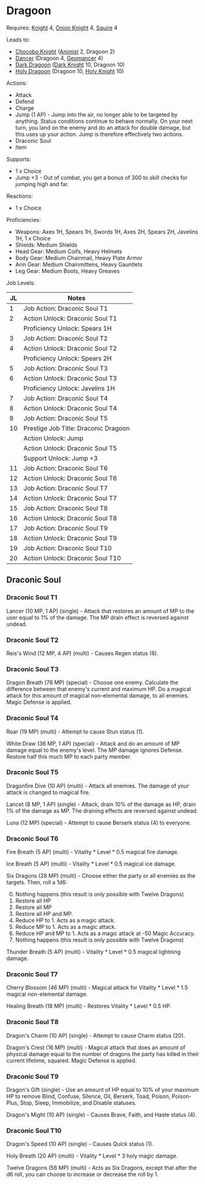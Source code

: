 # Dragoon

Requires: [Knight](/Jobs/JobDetails/Knight.md) 4, [Onion Knight](/Jobs/JobDetails/OnionKnight.md) 4, [Squire](/Jobs/JobDetails/Squire.md) 4

Leads to:

- [Chocobo Knight](/Jobs/JobDetails/ChocoboKnight.md) ([Animist](/Jobs/JobDetails/Animist.md) 2, Dragoon 2)
- [Dancer](/Jobs/JobDetails/Dancer.md) (Dragoon 4, [Geomancer](/Jobs/JobDetails/Geomancer.md) 4)
- [Dark Dragoon](/Jobs/JobDetails/DarkDragoon.md) ([Dark Knight](/Jobs/JobDetails/DarkKnight.md) 10, Dragoon 10)
- [Holy Dragoon](/Jobs/JobDetails/HolyDragoon.md) (Dragoon 10, [Holy Knight](/Jobs/JobDetails/HolyKnight.md) 10)

Actions:

- Attack
- Defend
- Charge
- Jump (1 AP) - Jump into the air, no longer able to be targeted by anything. Status conditions continue to behave normally. On your next turn, you land on the enemy and do an attack for double damage, but this uses up your action. Jump is therefore effectively two actions.
- Draconic Soul
- Item

Supports:

- 1 x Choice
- Jump +3 - Out of combat, you get a bonus of 300 to skill checks for jumping high and far.

Reactions:

- 1 x Choice

Proficiencies:

- Weapons: Axes 1H, Spears 1H, Swords 1H, Axes 2H, Spears 2H, Javelins 1H, 1 x Choice
- Shields: Medium Shields
- Head Gear: Medium Coifs, Heavy Helmets
- Body Gear: Medium Chainmail, Heavy Plate Armor
- Arm Gear: Medium Chainmittens, Heavy Gauntlets
- Leg Gear: Medium Boots, Heavy Greaves

Job Levels:

| JL | Notes |
| --- | --- |
| 1 | Job Action: Draconic Soul T1
| 2 | Action Unlock: Draconic Soul T1
|   | Proficiency Unlock: Spears 1H
| 3 | Job Action: Draconic Soul T2
| 4 | Action Unlock: Draconic Soul T2
|   | Proficiency Unlock: Spears 2H
| 5 | Job Action: Draconic Soul T3
| 6 | Action Unlock: Draconic Soul T3
|   | Proficiency Unlock: Javelins 1H
| 7 | Job Action: Draconic Soul T4
| 8 | Action Unlock: Draconic Soul T4
| 9 | Job Action: Draconic Soul T5
| 10 | Prestige Job Title: Draconic Dragoon
|    | Action Unlock: Jump
|    | Action Unlock: Draconic Soul T5
|    | Support Unlock: Jump +3
| 11 | Job Action: Draconic Soul T6
| 12 | Action Unlock: Draconic Soul T6
| 13 | Job Action: Draconic Soul T7
| 14 | Action Unlock: Draconic Soul T7
| 15 | Job Action: Draconic Soul T8
| 16 | Action Unlock: Draconic Soul T8
| 17 | Job Action: Draconic Soul T9
| 18 | Action Unlock: Draconic Soul T9
| 19 | Job Action: Draconic Soul T10
| 20 | Action Unlock: Draconic Soul T10

## Draconic Soul

### Draconic Soul T1

Lancer (10 MP, 1 AP) (single) - Attack that restores an amount of MP to the user equal to 1% of the damage. The MP drain effect is reversed against undead.

### Draconic Soul T2

Reis's Wind (12 MP, 4 AP) (multi) - Causes Regen status (6).

### Draconic Soul T3

Dragon Breath (78 MP) (special) - Choose one enemy. Calculate the difference between that enemy's current and maximum HP. Do a magical attack for this amount of magical non-elemental damage, to all enemies. Magic Defense is applied.

### Draconic Soul T4

Roar (19 MP) (multi) - Attempt to cause Stun status (1).

White Draw (36 MP, 1 AP) (special) - Attack and do an amount of MP damage equal to the enemy's level. The MP damage ignores Defense. Restore half this much MP to each party member.

### Draconic Soul T5

Dragonfire Dive (10 AP) (multi) - Attack all enemies. The damage of your attack is changed to magical fire.

Lancet (8 MP, 1 AP) (single) - Attack, drain 10% of the damage as HP, drain 1% of the damage as MP. The draining effects are reversed against undead.

Luna (12 MP) (special) - Attempt to cause Berserk status (4) to everyone.

### Draconic Soul T6

Fire Breath (5 AP) (multi) - Vitality * Level * 0.5 magical fire damage.

Ice Breath (5 AP) (multi) - Vitality * Level * 0.5 magical ice damage.

Six Dragons (28 MP) (multi) - Choose either the party or all enemies as the targets. Then, roll a 1d6:

0. Nothing happens (this result is only possible with Twelve Dragons)
1. Restore all HP
2. Restore all MP
3. Restore all HP and MP.
4. Reduce HP to 1. Acts as a magic attack.
5. Reduce MP to 1. Acts as a magic attack.
6. Reduce HP and MP to 1. Acts as a magic attack at -50 Magic Accuracy.
7. Nothing happens (this result is only possible with Twelve Dragons)

Thunder Breath (5 AP) (multi) - Vitality * Level * 0.5 magical lightning damage.

### Draconic Soul T7

Cherry Blossom (46 MP) (multi) - Magical attack for Vitality * Level * 1.5 magical non-elemental damage.

Healing Breath (18 MP) (multi) - Restores Vitality * Level * 0.5 HP.

### Draconic Soul T8

Dragon's Charm (10 AP) (single) - Attempt to cause Charm status (20).

Dragon's Crest (16 MP) (multi) - Magical attack that does an amount of physical damage equal to the number of dragons the party has killed in their current lifetime, squared. Magic Defense is applied.

### Draconic Soul T9

Dragon's Gift (single) - Use an amount of HP equal to 10% of your maximum HP to remove Blind, Confuse, Silence, Oil, Berserk, Toad, Poison, Poison-Plus, Stop, Sleep, Immobilize, and Disable statuses.

Dragon's Might (10 AP) (single) - Causes Brave, Faith, and Haste status (4).

### Draconic Soul T10

Dragon's Speed (10 AP) (single) - Causes Quick status (1).

Holy Breath (20 AP) (multi) - Vitality * Level * 3 holy magic damage.

Twelve Dragons (56 MP) (multi) - Acts as Six Dragons, except that after the d6 roll, you can choose to increase or decrease the roll by 1.
